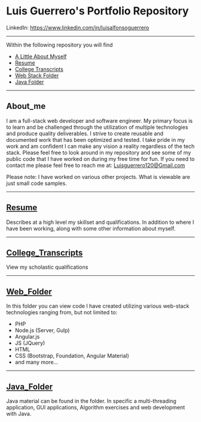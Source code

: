 # Luis Guerrero's Portfolio Repository

LinkedIn:
https://www.linkedin.com/in/luisalfonsoguerrero


---

Within the following repository you will find
* [A Little About Myself](#about_me)
* [Resume](#resume)
* [College Transcripts](#college_transcripts)
* [Web Stack Folder](#web_folder)
* [Java Folder](#java_folder)

---

## About_me
	
I am a full-stack web developer and software engineer. My primary focus is to learn and be challenged  through the utilization of multiple technologies and produce quality deliverables. I strive to create reusable and documented work that has been optimized and tested. I take pride in my work and am confident I can make any vision a reality regardless of the tech stack. Please feel free to look around in my repository and see some of my public code that I have worked on during my free time for fun. If you need to contact me please feel free to reach me at:
	Luisguerrero120@Gmail.com

Please note: I have worked on various other projects. What is viewable are just small code samples. 

---

## [Resume](https://github.com/luisg1119/Guerrero-Luis-Portfolio/blob/master/Guerrero_Luis_Resume.pdf)

Describes at a high level my skillset and qualifications. In addition to where I have been working, along with some other information about myself. 

---

## [College_Transcripts](https://github.com/luisg1119/Guerrero-Luis-Portfolio/blob/master/Guerrero_Luis_Transcript.pdf)
	
View my scholastic qualifications 

---

## [Web_Folder](https://github.com/luisg1119/Guerrero-Luis-Portfolio/tree/master/https://www.linkedin.com/in/luisalfonsoguerreroWeb)

In this folder you can view code I have created utilizing various web-stack technologies ranging from, but not limited to:

* PHP
* Node.js (Server, Gulp) 
* Angular.js  
* JS (JQuery) 
* HTML  
* CSS (Bootstrap, Foundation, Angular Material)
* and many more...

---

## [Java_Folder](https://github.com/luisg1119/Guerrero-Luis-Portfolio/tree/master/Java)

Java material can be found in the folder. In specific a multi-threading application, GUI applications, Algorithm exercises and web development with Java. 

